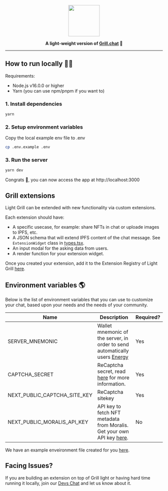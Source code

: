 
<p align="center">
  <img height=100 src="https://raw.githubusercontent.com/dappforce/grillchat/main/src/assets/logo/logo.svg" />
</p>
<p align="center">
  <strong>
    A light-weight version of <a href="https://x.grill.chat">Grill.chat</a> 💬
  </strong>
</p>

---

## How to run locally 🏃‍♂️

Requirements:

- Node.js v16.0.0 or higher
- Yarn (you can use npm/pnpm if you want to)

### 1. Install dependencies

```bash
yarn
```

### 2. Setup environment variables

Copy the local example env file to .env

```bash
cp .env.example .env
```

### 3. Run the server

```bash
yarn dev
```

Congrats 🎉, you can now access the app at http://localhost:3000

## Grill extensions

Light Grill can be extended with new functionality via custom extensions.

Each extension should have:
- A specific usecase, for example: share NFTs in chat or uploade images to IPFS, etc.
- A JSON schema that will extend IPFS content of the chat message. See `ExtensionWidget` class in [types.tsx](/components/Extensions/types.tsx).
- An input modal for the asking data from users.
- A render function for your extension widget.

Once you created your extension, add it to the Extension Registry of Light Grill [here](/components/Extensions/registry.tsx).

## Environment variables 🌎

Below is the list of environment variables that you can use to customize your chat, based upon your needs and the needs of your community.

| Name | Description   | Required? |
| ---------------------------- | ------------------------------------------------------------------------------------------------------------------------------------------------------------------------------------------------------------------------------------------------------------------------------------------------------------------------------------------------------------------------------------------------- | --------- |
| SERVER_MNEMONIC  | Wallet mnemonic of the server, in order to send automatically users [Energy](https://docs.subsocial.network/docs/basics/lightpaper/architecture/energy) | Yes |
| CAPTCHA_SECRET   | ReCaptcha secret, read [here](https://developers.google.com/recaptcha/intro) for more information.  | Yes |
| NEXT_PUBLIC_CAPTCHA_SITE_KEY | ReCaptcha sitekey | Yes|
| NEXT_PUBLIC_MORALIS_API_KEY | API key to fetch NFT metadata from Moralis. Get your own API key [here](https://moralis.io/api/nft/).  | No |

We have an example enveironment file created for you [here](.env.example).

## Facing Issues?
If you are building an extension on top of Grill light or having hard time running it locally, join our [Devs Chat](https://t.me/+0bn2xWmRXdpmM2Y6) and let us know about it.
